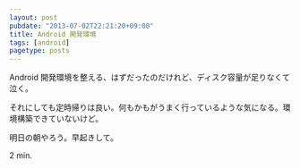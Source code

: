 ```yaml
---
layout: post
pubdate: "2013-07-02T22:21:20+09:00"
title: Android 開発環境
tags: [android]
pagetype: posts
---
```

Android 開発環境を整える、はずだったのだけれど、ディスク容量が足りなくて泣く。

それにしても定時帰りは良い。何もかもがうまく行っているような気になる。環境構築できていないけど。

明日の朝やろう。早起きして。

2 min.
